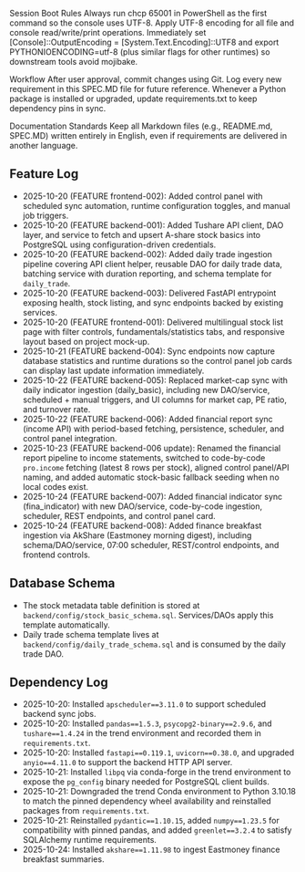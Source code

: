 ﻿Session Boot Rules
Always run chcp 65001 in PowerShell as the first command so the console uses UTF-8. Apply UTF-8 encoding for all file and console read/write/print operations.
Immediately set [Console]::OutputEncoding = [System.Text.Encoding]::UTF8 and export PYTHONIOENCODING=utf-8 (plus similar flags for other runtimes) so downstream tools avoid mojibake.

Workflow
After user approval, commit changes using Git.
Log every new requirement in this SPEC.MD file for future reference.
Whenever a Python package is installed or upgraded, update requirements.txt to keep dependency pins in sync.

Documentation Standards
Keep all Markdown files (e.g., README.md, SPEC.MD) written entirely in English, even if requirements are delivered in another language.

## Feature Log
- 2025-10-20 (FEATURE frontend-002): Added control panel with scheduled sync automation, runtime configuration toggles, and manual job triggers.
- 2025-10-20 (FEATURE backend-001): Added Tushare API client, DAO layer, and service to fetch and upsert A-share stock basics into PostgreSQL using configuration-driven credentials.
- 2025-10-20 (FEATURE backend-002): Added daily trade ingestion pipeline covering API client helper, reusable DAO for daily trade data, batching service with duration reporting, and schema template for `daily_trade`.
- 2025-10-20 (FEATURE backend-003): Delivered FastAPI entrypoint exposing health, stock listing, and sync endpoints backed by existing services.
- 2025-10-20 (FEATURE frontend-001): Delivered multilingual stock list page with filter controls, fundamentals/statistics tabs, and responsive layout based on project mock-up.
- 2025-10-21 (FEATURE backend-004): Sync endpoints now capture database statistics and runtime durations so the control panel job cards can display last update information immediately.
- 2025-10-22 (FEATURE backend-005): Replaced market-cap sync with daily indicator ingestion (daily_basic), including new DAO/service, scheduled + manual triggers, and UI columns for market cap, PE ratio, and turnover rate.
- 2025-10-22 (FEATURE backend-006): Added financial report sync (income API) with period-based fetching, persistence, scheduler, and control panel integration.
- 2025-10-23 (FEATURE backend-006 update): Renamed the financial report pipeline to income statements, switched to code-by-code `pro.income` fetching (latest 8 rows per stock), aligned control panel/API naming, and added automatic stock-basic fallback seeding when no local codes exist.
- 2025-10-24 (FEATURE backend-007): Added financial indicator sync (fina_indicator) with new DAO/service, code-by-code ingestion, scheduler, REST endpoints, and control panel card.
- 2025-10-24 (FEATURE backend-008): Added finance breakfast ingestion via AkShare (Eastmoney morning digest), including schema/DAO/service, 07:00 scheduler, REST/control endpoints, and frontend controls.

## Database Schema
- The stock metadata table definition is stored at `backend/config/stock_basic_schema.sql`. Services/DAOs apply this template automatically.
- Daily trade schema template lives at `backend/config/daily_trade_schema.sql` and is consumed by the daily trade DAO.

## Dependency Log
- 2025-10-20: Installed `apscheduler==3.11.0` to support scheduled backend sync jobs.
- 2025-10-20: Installed `pandas==1.5.3`, `psycopg2-binary==2.9.6`, and `tushare==1.4.24` in the trend environment and recorded them in `requirements.txt`.
- 2025-10-20: Installed `fastapi==0.119.1`, `uvicorn==0.38.0`, and upgraded `anyio==4.11.0` to support the backend HTTP API server.
- 2025-10-21: Installed `libpq` via conda-forge in the trend environment to expose the `pg_config` binary needed for PostgreSQL client builds.
- 2025-10-21: Downgraded the trend Conda environment to Python 3.10.18 to match the pinned dependency wheel availability and reinstalled packages from `requirements.txt`.
- 2025-10-21: Reinstalled `pydantic==1.10.15`, added `numpy==1.23.5` for compatibility with pinned pandas, and added `greenlet==3.2.4` to satisfy SQLAlchemy runtime requirements.
- 2025-10-24: Installed `akshare==1.11.98` to ingest Eastmoney finance breakfast summaries.





